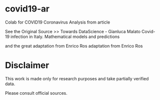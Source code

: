 # covid19-ar
Colab for COVID19 Coronavirus Analysis from article

See the Original Source >> Towards DataScience - Gianluca Malato
Covid-19 infection in Italy. Mathematical models and predictions

and the great adaptation from Enrico Ros adaptation from Enrico Ros

# Disclaimer 

This work is made only  for research purposes and take partially verified data. 

Please consult official sources.
